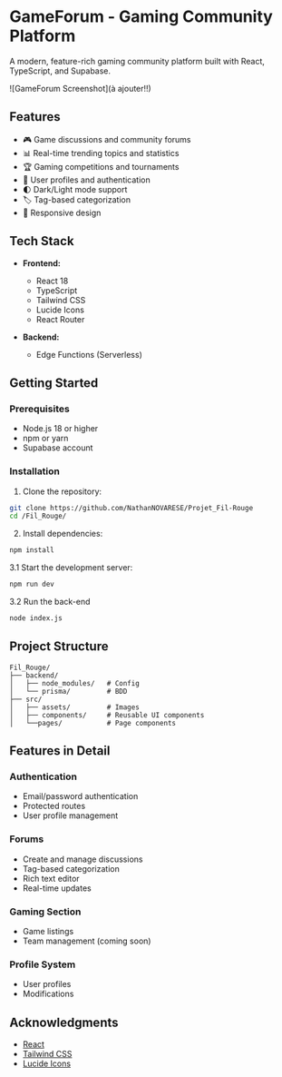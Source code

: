 # GameForum - Gaming Community Platform

A modern, feature-rich gaming community platform built with React, TypeScript, and Supabase.

![GameForum Screenshot](à ajouter!!)

## Features

- 🎮 Game discussions and community forums
- 📊 Real-time trending topics and statistics
- 🏆 Gaming competitions and tournaments
- 👤 User profiles and authentication
- 🌓 Dark/Light mode support
- 🏷️ Tag-based categorization
- 📱 Responsive design

## Tech Stack

- **Frontend:**
  - React 18
  - TypeScript
  - Tailwind CSS
  - Lucide Icons
  - React Router

- **Backend:**
  - Edge Functions (Serverless)

## Getting Started

### Prerequisites

- Node.js 18 or higher
- npm or yarn
- Supabase account

### Installation

1. Clone the repository:
```bash
git clone https://github.com/NathanNOVARESE/Projet_Fil-Rouge
cd /Fil_Rouge/
```

2. Install dependencies:
```bash
npm install
```

3.1 Start the development server:
```bash
npm run dev
```
3.2 Run the back-end

```bash
node index.js
```

## Project Structure

```
Fil_Rouge/
├── backend/
│   ├── node_modules/   # Config
│   └── prisma/         # BDD
├── src/
│   ├── assets/         # Images
│   ├── components/     # Reusable UI components
│   └──pages/           # Page components
```

## Features in Detail

### Authentication
- Email/password authentication
- Protected routes
- User profile management

### Forums
- Create and manage discussions
- Tag-based categorization
- Rich text editor
- Real-time updates

### Gaming Section
- Game listings
- Team management (coming soon)

### Profile System
- User profiles
- Modifications

## Acknowledgments

- [React](https://reactjs.org/)
- [Tailwind CSS](https://tailwindcss.com/)
- [Lucide Icons](https://lucide.dev/)
